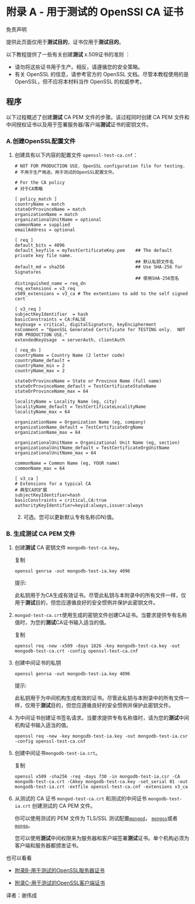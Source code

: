 # 附录 A - 用于测试的 OpenSSl CA 证书


免责声明

提供此页面仅用于**测试目的**，证书仅用于**测试目的**。

以下教程提供了一些有关创建**测试** x.509证书的准则 ：

* 请勿将这些证书用于生产。相反，请遵循您的安全策略。
* 有关 OpenSSL 的信息，请参考官方的 OpenSSL 文档。尽管本教程使用的是 OpenSSL，但不应将本材料当作 OpenSSL 的权威参考。


## 程序

以下过程概述了创建**测试** CA PEM 文件的步骤。该过程同时创建 CA PEM 文件和中间授权证书以及用于签署服务器/客户端**测试**证书的密钥文件。


### A.创建OpenSSL配置文件

1. 创建具有以下内容的配置文件 `openssl-test-ca.cnf`：

   ```
   # NOT FOR PRODUCTION USE. OpenSSL configuration file for testing.
   # 不用于生产用途。用于测试的OpenSSL配置文件。
   
   # For the CA policy
   # 对于CA策略
   
   [ policy_match ]
   countryName = match
   stateOrProvinceName = match
   organizationName = match
   organizationalUnitName = optional
   commonName = supplied
   emailAddress = optional
   
   [ req ]
   default_bits = 4096
   default_keyfile = myTestCertificateKey.pem    ## The default private key file name. 
                                                 ## 默认私钥文件名
   default_md = sha256                           ## Use SHA-256 for Signatures
                                                 ## 使用SHA-256签名
   distinguished_name = req_dn
   req_extensions = v3_req
   x509_extensions = v3_ca # The extentions to add to the self signed cert
   
   [ v3_req ]
   subjectKeyIdentifier  = hash
   basicConstraints = CA:FALSE
   keyUsage = critical, digitalSignature, keyEncipherment
   nsComment = "OpenSSL Generated Certificate for TESTING only.  NOT FOR PRODUCTION USE."
   extendedKeyUsage  = serverAuth, clientAuth
   
   [ req_dn ]
   countryName = Country Name (2 letter code)
   countryName_default =
   countryName_min = 2
   countryName_max = 2
   
   stateOrProvinceName = State or Province Name (full name)
   stateOrProvinceName_default = TestCertificateStateName
   stateOrProvinceName_max = 64
   
   localityName = Locality Name (eg, city)
   localityName_default = TestCertificateLocalityName
   localityName_max = 64
   
   organizationName = Organization Name (eg, company)
   organizationName_default = TestCertificateOrgName
   organizationName_max = 64
   
   organizationalUnitName = Organizational Unit Name (eg, section)
   organizationalUnitName_default = TestCertificateOrgUnitName
   organizationalUnitName_max = 64
   
   commonName = Common Name (eg, YOUR name)
   commonName_max = 64
   
   [ v3_ca ]
   # Extensions for a typical CA
   # 典型CA的扩展
   subjectKeyIdentifier=hash
   basicConstraints = critical,CA:true
   authorityKeyIdentifier=keyid:always,issuer:always
   ```

   2. 可选。您可以更新默认专有名称(DN)值。



### B. 生成测试 CA PEM 文件


1. 创建**测试** CA 密钥文件 `mongodb-test-ca.key`。

   复制

   ```
   openssl genrsa -out mongodb-test-ia.key 4096
   ```

   提示:

   此私钥用于为CA生成有效证书。尽管此私钥与本附录中的所有文件一样，仅用于**测试**目的，但您应遵循良好的安全惯例并保护此密钥文件。



2. `mongod-test-ca.crt`使用生成的密钥文件创建CA证书。当要求提供专有名称值时，为您的**测试**CA证书输入适当的值。

   复制

   ```
   openssl req -new -x509 -days 1826 -key mongodb-test-ca.key -out mongodb-test-ca.crt -config openssl-test-ca.cnf
   ```


3. 创建中间证书的私钥

   ```
   openssl genrsa -out mongodb-test-ia.key 4096
   ```

   提示: 

   此私钥用于为中间机构生成有效的证书。尽管此私钥与本附录中的所有文件一样，仅用于**测试**目的，但您应遵循良好的安全惯例并保护此密钥文件。



4. 为中间证书创建证书签名请求。当要求提供专有名称值时，请为您的**测试**中间机构证书输入适当的值。

   ```
   openssl req -new -key mongodb-test-ia.key -out mongodb-test-ia.csr -config openssl-test-ca.cnf
   ```


5. 创建中间证书`mongodb-test-ia.crt`。

   复制

   ```
   openssl x509 -sha256 -req -days 730 -in mongodb-test-ia.csr -CA mongodb-test-ca.crt -CAkey mongodb-test-ca.key -set_serial 01 -out mongodb-test-ia.crt -extfile openssl-test-ca.cnf -extensions v3_ca
   ```


6. 从测试的 CA 证书 `mongod-test-ca.crt` 和测试的中间证书 `mongodb-test-ia.crt` 创建测试的 CA PEM 文件。

   你可以使用测试的 PEM 文件为 TLS/SSL 测试配置[`mongod`](https://docs.mongodb.com/manual/reference/program/mongod/#bin.mongod)， [`mongos`](https://docs.mongodb.com/manual/reference/program/mongos/#bin.mongos)或者[`mongo`](https://docs.mongodb.com/manual/reference/program/mongo/#bin.mongo)。

   您可以使用**测试**中间权限来为服务器和客户端签署**测试**证书。单个机构必须为客户端和服务器都颁发证书。


也可以看看

* [附录B-用于测试的OpenSSL服务器证书](https://docs.mongodb.com/manual/appendix/security/appendixB-openssl-server/#appendix-server-certificate)

- [附录C-用于测试的OpenSSL客户端证书](https://docs.mongodb.com/manual/appendix/security/appendixC-openssl-client/#appendix-client-certificate) 


译者：谢伟成

